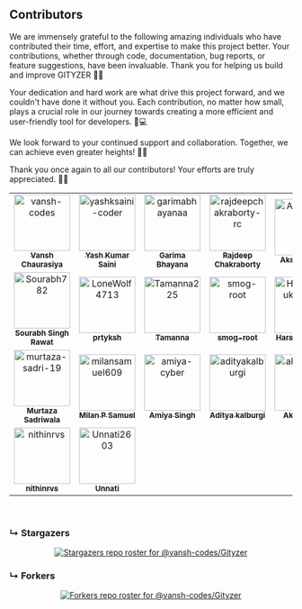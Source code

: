## Contributors

We are immensely grateful to the following amazing individuals who have contributed their time, effort, and expertise to make this project better. Your contributions, whether through code, documentation, bug reports, or feature suggestions, have been invaluable. Thank you for helping us build and improve GITYZER 🌟✨

Your dedication and hard work are what drive this project forward, and we couldn't have done it without you. Each contribution, no matter how small, plays a crucial role in our journey towards creating a more efficient and user-friendly tool for developers. 🙌💻

We look forward to your continued support and collaboration. Together, we can achieve even greater heights! 🚀🌐

Thank you once again to all our contributors! Your efforts are truly appreciated. 💖👏

<!-- readme: contributors -start -->
<table>
	<tbody>
		<tr>
            <td align="center">
                <a href="https://github.com/vansh-codes">
                    <img src="https://avatars.githubusercontent.com/u/114163734?v=4" width="100;" alt="vansh-codes"/>
                    <br />
                    <sub><b>Vansh Chaurasiya</b></sub>
                </a>
            </td>
            <td align="center">
                <a href="https://github.com/yashksaini-coder">
                    <img src="https://avatars.githubusercontent.com/u/115717039?v=4" width="100;" alt="yashksaini-coder"/>
                    <br />
                    <sub><b>Yash Kumar Saini</b></sub>
                </a>
            </td>
            <td align="center">
                <a href="https://github.com/garimabhayanaa">
                    <img src="https://avatars.githubusercontent.com/u/169595093?v=4" width="100;" alt="garimabhayanaa"/>
                    <br />
                    <sub><b>Garima Bhayana</b></sub>
                </a>
            </td>
            <td align="center">
                <a href="https://github.com/rajdeepchakraborty-rc">
                    <img src="https://avatars.githubusercontent.com/u/68934988?v=4" width="100;" alt="rajdeepchakraborty-rc"/>
                    <br />
                    <sub><b>Rajdeep Chakraborty</b></sub>
                </a>
            </td>
            <td align="center">
                <a href="https://github.com/Akshithsaai">
                    <img src="https://avatars.githubusercontent.com/u/76246437?v=4" width="100;" alt="Akshithsaai"/>
                    <br />
                    <sub><b>Akshith saai</b></sub>
                </a>
            </td>
            <td align="center">
                <a href="https://github.com/mehul-m-prajapati">
                    <img src="https://avatars.githubusercontent.com/u/7879392?v=4" width="100;" alt="mehul-m-prajapati"/>
                    <br />
                    <sub><b>Mehul Prajapati</b></sub>
                </a>
            </td>
		</tr>
		<tr>
            <td align="center">
                <a href="https://github.com/Sourabh782">
                    <img src="https://avatars.githubusercontent.com/u/103349890?v=4" width="100;" alt="Sourabh782"/>
                    <br />
                    <sub><b>Sourabh Singh Rawat</b></sub>
                </a>
            </td>
            <td align="center">
                <a href="https://github.com/LoneWolf4713">
                    <img src="https://avatars.githubusercontent.com/u/72555478?v=4" width="100;" alt="LoneWolf4713"/>
                    <br />
                    <sub><b>prtyksh</b></sub>
                </a>
            </td>
            <td align="center">
                <a href="https://github.com/Tamanna225">
                    <img src="https://avatars.githubusercontent.com/u/119917783?v=4" width="100;" alt="Tamanna225"/>
                    <br />
                    <sub><b>Tamanna</b></sub>
                </a>
            </td>
            <td align="center">
                <a href="https://github.com/smog-root">
                    <img src="https://avatars.githubusercontent.com/u/181578777?v=4" width="100;" alt="smog-root"/>
                    <br />
                    <sub><b>smog-root</b></sub>
                </a>
            </td>
            <td align="center">
                <a href="https://github.com/HarshitShukla-dev">
                    <img src="https://avatars.githubusercontent.com/u/109151752?v=4" width="100;" alt="HarshitShukla-dev"/>
                    <br />
                    <sub><b>Harshit Shukla</b></sub>
                </a>
            </td>
            <td align="center">
                <a href="https://github.com/piyushpatelcodes">
                    <img src="https://avatars.githubusercontent.com/u/136020845?v=4" width="100;" alt="piyushpatelcodes"/>
                    <br />
                    <sub><b>Piyush Patel</b></sub>
                </a>
            </td>
		</tr>
		<tr>
            <td align="center">
                <a href="https://github.com/murtaza-sadri-19">
                    <img src="https://avatars.githubusercontent.com/u/151193465?v=4" width="100;" alt="murtaza-sadri-19"/>
                    <br />
                    <sub><b>Murtaza Sadriwala</b></sub>
                </a>
            </td>
            <td align="center">
                <a href="https://github.com/milansamuel609">
                    <img src="https://avatars.githubusercontent.com/u/75712741?v=4" width="100;" alt="milansamuel609"/>
                    <br />
                    <sub><b>Milan P Samuel</b></sub>
                </a>
            </td>
            <td align="center">
                <a href="https://github.com/amiya-cyber">
                    <img src="https://avatars.githubusercontent.com/u/182724034?v=4" width="100;" alt="amiya-cyber"/>
                    <br />
                    <sub><b>Amiya Singh</b></sub>
                </a>
            </td>
            <td align="center">
                <a href="https://github.com/adityakalburgi">
                    <img src="https://avatars.githubusercontent.com/u/124163311?v=4" width="100;" alt="adityakalburgi"/>
                    <br />
                    <sub><b>Aditya kalburgi</b></sub>
                </a>
            </td>
            <td align="center">
                <a href="https://github.com/akash70629">
                    <img src="https://avatars.githubusercontent.com/u/76689571?v=4" width="100;" alt="akash70629"/>
                    <br />
                    <sub><b>Akash Das</b></sub>
                </a>
            </td>
            <td align="center">
                <a href="https://github.com/dev129">
                    <img src="https://avatars.githubusercontent.com/u/76431221?v=4" width="100;" alt="dev129"/>
                    <br />
                    <sub><b>Devansh Vishwa</b></sub>
                </a>
            </td>
		</tr>
		<tr>
            <td align="center">
                <a href="https://github.com/nithinrvs">
                    <img src="https://avatars.githubusercontent.com/u/103061474?v=4" width="100;" alt="nithinrvs"/>
                    <br />
                    <sub><b>nithinrvs</b></sub>
                </a>
            </td>
            <td align="center">
                <a href="https://github.com/Unnati2603">
                    <img src="https://avatars.githubusercontent.com/u/130018046?v=4" width="100;" alt="Unnati2603"/>
                    <br />
                    <sub><b>Unnati</b></sub>
                </a>
            </td>
		</tr>
	<tbody>
</table>
<!-- readme: contributors -end -->

<br>

### &#8627; Stargazers

<div align='center'>

[![Stargazers repo roster for @vansh-codes/Gityzer](https://reporoster.com/stars/vansh-codes/Gityzer)](https://github.com/vansh-codes/Gityzer/stargazers)

</div>

### &#8627; Forkers

<div align='center'>

[![Forkers repo roster for @vansh-codes/Gityzer](https://reporoster.com/forks/vansh-codes/Gityzer)](https://github.com/vansh-codes/Gityzer/network/members)

</div>
